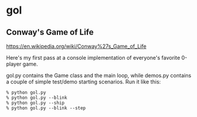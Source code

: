 # gol

## Conway's Game of Life

https://en.wikipedia.org/wiki/Conway%27s_Game_of_Life

Here's my first pass at a console implementation of everyone's favorite 0-player game.

gol.py contains the Game class and the main loop, while demos.py contains a couple of simple test/demo starting scenarios. Run it like this:

```
% python gol.py
% python gol.py --blink
% python gol.py --ship
% python gol.py --blink --step
```
